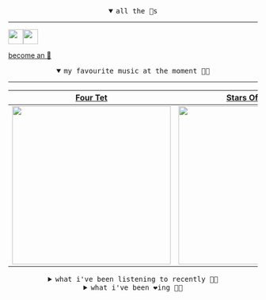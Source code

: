 <details open>

<summary align="center"><samp>all the 🥚s</samp></summary>
<hr />

<a href="https://github.com/pvinis"><img src="https://avatars.githubusercontent.com/u/100233?s=90&v=4" width="30" height="30" /><a href="https://github.com/maxPugh"><img src="https://avatars.githubusercontent.com/u/46350013?s=90&u=52a601eaa2d272b35477d096fe782ebf0a8a1f68&v=4" width="30" height="30" />

<samp><a href="https://github.com/bitttttten/bitttttten/stargazers">become an 🥚</a></samp>

</details>

<details open>

<summary align="center"><samp>my favourite music at the moment 🎵🎶</samp></summary>
<hr />

<!-- toc -->

| [Four Tet](https://open.spotify.com/artist/7Eu1txygG6nJttLHbZdQOh)                                                                                               | [Stars Of The Lid](https://open.spotify.com/artist/36pCa1JHc6hlGbfEmLzJQc)                                                                                       | [Mary Lattimore](https://open.spotify.com/artist/38MKhZmMRHAZRz8LqtKIBw)                                                                                         | [Loscil](https://open.spotify.com/artist/3GM5cpCBadq2PMHjFoEvhK)                                                                                                 |
| ---------------------------------------------------------------------------------------------------------------------------------------------------------------- | ---------------------------------------------------------------------------------------------------------------------------------------------------------------- | ---------------------------------------------------------------------------------------------------------------------------------------------------------------- | ---------------------------------------------------------------------------------------------------------------------------------------------------------------- |
| [<img src="https://i.scdn.co/image/ab6761610000e5eb84e29d09b4917bec2700a0d7" width="320" height="auto">](https://open.spotify.com/artist/7Eu1txygG6nJttLHbZdQOh) | [<img src="https://i.scdn.co/image/ab6761610000e5ebd9559855d1bb68f3160724d8" width="320" height="auto">](https://open.spotify.com/artist/36pCa1JHc6hlGbfEmLzJQc) | [<img src="https://i.scdn.co/image/ab6761610000e5ebefa5976017196e7143217cd7" width="320" height="auto">](https://open.spotify.com/artist/38MKhZmMRHAZRz8LqtKIBw) | [<img src="https://i.scdn.co/image/ab6761610000e5eb2930a1aa0bdc42db60fb0680" width="320" height="auto">](https://open.spotify.com/artist/3GM5cpCBadq2PMHjFoEvhK) |

<!-- tocstop -->

</details>

<details>

<summary align="center"><samp>what i've been listening to recently 🎵🎶</samp></summary>
<hr />

<!-- toc -->

| [For Her Breath Is On All That…<br />The Humble Bee, Offthesky](https://open.spotify.com/track/4pAR1SP2bIBJm9RQypOmFU)                                          | [Ordinary People<br />DJ Lostboi](https://open.spotify.com/track/2EbbxmiRas4QxAUzSZblGa)                                                                        | [Spinnaker on a Southerly<br />M. Sage, The Spinnaker Ensemb…](https://open.spotify.com/track/6zrdZQiLJvaIMWzuCOyyIC)                                           | [Yamaha Birds 2<br />Dialect](https://open.spotify.com/track/5TKxXfHTnJfySlAYlAvA3N)                                                                            |
| --------------------------------------------------------------------------------------------------------------------------------------------------------------- | --------------------------------------------------------------------------------------------------------------------------------------------------------------- | --------------------------------------------------------------------------------------------------------------------------------------------------------------- | --------------------------------------------------------------------------------------------------------------------------------------------------------------- |
| [<img src="https://i.scdn.co/image/ab67616d0000b273d12c4a874aaec7c94a7692ca" width="320" height="auto">](https://open.spotify.com/track/4pAR1SP2bIBJm9RQypOmFU) | [<img src="https://i.scdn.co/image/ab6761610000e5eb020d12f141f72c0901fa2096" width="320" height="auto">](https://open.spotify.com/track/2EbbxmiRas4QxAUzSZblGa) | [<img src="https://i.scdn.co/image/ab6761610000e5eb41b99249bf2dc49f75163637" width="320" height="auto">](https://open.spotify.com/track/6zrdZQiLJvaIMWzuCOyyIC) | [<img src="https://i.scdn.co/image/ab6761610000e5eb905d7b0a4629f249664c7954" width="320" height="auto">](https://open.spotify.com/track/5TKxXfHTnJfySlAYlAvA3N) |

<!-- tocstop -->

</details>

<details>

<summary align="center"><samp>what i've been ❤️ing 🎵🎶</samp></summary>
<hr />

<!-- toc -->

| [Til A Mermaid Drags You Under<br />Mary Lattimore](https://open.spotify.com/album/5Ykv18C5wYbOe3QsZX7kyy)                                                      | [Wait For Now - Mary Lattimore…<br />The Cinematic Orchestra](https://open.spotify.com/album/76aMx1dFqPYLlWwKmHqqv3)                                            | [Hello from the Edge of the Ea…<br />Mary Lattimore](https://open.spotify.com/album/3htG3vw3Y9SZuoKFEvQ9FI)                                                     | [At First Touch<br />The Sight Below](https://open.spotify.com/album/3NI2Qzk6pVI88VSzgR78aI)                                                                    |
| --------------------------------------------------------------------------------------------------------------------------------------------------------------- | --------------------------------------------------------------------------------------------------------------------------------------------------------------- | --------------------------------------------------------------------------------------------------------------------------------------------------------------- | --------------------------------------------------------------------------------------------------------------------------------------------------------------- |
| [<img src="https://i.scdn.co/image/ab67616d0000b27311330d1deab4d73d2fdc7065" width="320" height="auto">](https://open.spotify.com/album/5Ykv18C5wYbOe3QsZX7kyy) | [<img src="https://i.scdn.co/image/ab67616d0000b273977102073b4451dcb5e6fc67" width="320" height="auto">](https://open.spotify.com/album/76aMx1dFqPYLlWwKmHqqv3) | [<img src="https://i.scdn.co/image/ab67616d0000b273c65d9db0df1e0781917c339c" width="320" height="auto">](https://open.spotify.com/album/3htG3vw3Y9SZuoKFEvQ9FI) | [<img src="https://i.scdn.co/image/ab67616d0000b273a370f7c10bd92f234a1b5704" width="320" height="auto">](https://open.spotify.com/album/3NI2Qzk6pVI88VSzgR78aI) |

<!-- tocstop -->

</details>
